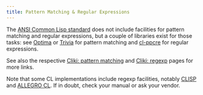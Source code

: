```yaml
---
title: Pattern Matching & Regular Expressions
---
```


The
[ANSI Common Lisp standard](http://www.lispworks.com/documentation/HyperSpec/index.html)
does not include facilities for pattern matching and regular
expressions, but a couple of libraries exist for those tasks: see
[Optima](https://github.com/m2ym/optima) or
[Trivia](https://github.com/guicho271828/trivia) for pattern matching
and [cl-ppcre](http://weitz.de/cl-ppcre/) for regular expressions.

See also the respective
[Cliki: pattern matching](http://www.cliki.net/pattern%20matching) and
[Cliki: regexp](http://www.cliki.net/Regular%20Expression) pages for more links.

Note that some CL implementations include regexp facilities, notably
[CLISP](http://clisp.sourceforge.net/impnotes.html#regexp) and
[ALLEGRO CL](https://franz.com/support/documentation/current/doc/regexp.htm). If
in doubt, check your manual or ask your vendor.
